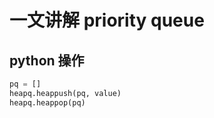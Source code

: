 # 一文讲解 priority queue

## python 操作

```Python
pq = []
heapq.heappush(pq, value)
heapq.heappop(pq)

```

